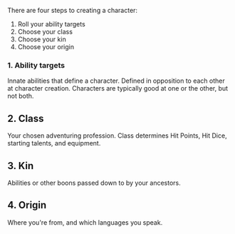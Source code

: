 There are four steps to creating a character:

1. Roll your ability targets
2. Choose your class
3. Choose your kin
4. Choose your origin

### 1. Ability targets
Innate abilities that define a character. Defined in opposition to each other at character creation. Characters are typically good at one or the other, but not both.
## 2. Class
Your chosen adventuring profession. Class determines Hit Points, Hit Dice, starting talents, and equipment.
## 3. Kin
Abilities or other boons passed down to by your ancestors.
## 4. Origin
Where you're from, and which languages you speak.